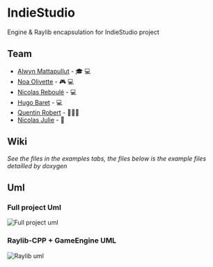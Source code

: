# IndieStudio

Engine & Raylib encapsulation for IndieStudio project

## Team

- [Alwyn Mattapullut](alwyn.mattapullut@epitech.eu) - 🎓 💻
- [Noa Olivette](noa.olivette@epitech.eu) - 🎮 💻
- [Nicolas Reboulé](nicolas.reboule@epitech.eu) - 💻
- [Hugo Baret](hugo.baret@epitech.eu) - 💻
- [Quentin Robert](quentin.robert@epitech.eu) - 👨🏿‍🦯
- [Nicolas Julie](nicolas.julie@epitech.eu) - 🤏

## Wiki

*See the files in the examples tabs, the files below is the example files detailled by doxygen*

## Uml

### Full project Uml

![Full project uml](indie.svg)

### Raylib-CPP + GameEngine UML

![Raylib uml](raylib.svg)